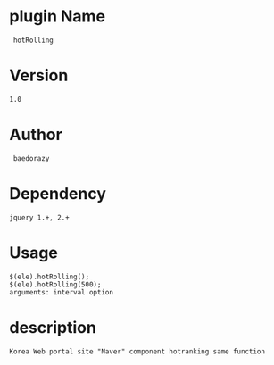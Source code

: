 # plugin Name 
     hotRolling

# Version
    1.0

# Author 
     baedorazy

# Dependency
    jquery 1.+, 2.+

# Usage
    $(ele).hotRolling();
    $(ele).hotRolling(500);
    arguments: interval option

# description
    Korea Web portal site "Naver" component hotranking same function
